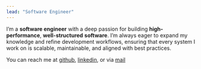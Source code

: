 ```yaml
---
lead: "Software Engineer"
---
```


I’m a __software engineer__ with a deep passion for building __high-performance__, __well-structured__ __software__. I’m always eager to expand my knowledge and refine development workflows, ensuring that every system I work on is scalable, maintainable, and aligned with best practices.

You can reach me at [github](https://github.com/gastonoterom), [linkedin](https://www.linkedin.com/in/gaston-otero/), or via [mail](mailto:mail@gastonotero.com)
